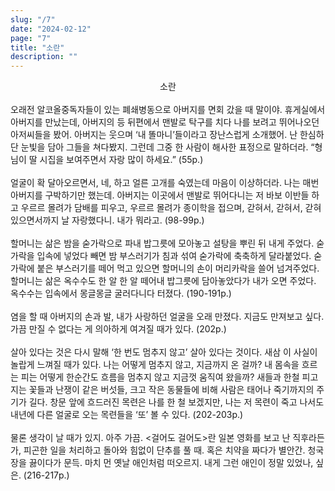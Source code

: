 ```yaml
---
slug: "/7"
date: "2024-02-12"
page: "7"
title: "소란"
description: ""
---
```


<div style="text-align: center">
  <span class="post-line">
    소란
  </span>
</div>

<br>
오래전 알코올중독자들이 있는 폐쇄병동으로 아버지를 면회 갔을 때 말이야. 휴게실에서 아버지를 만났는데, 아버지의 등 뒤편에서 맨발로 탁구를 치다 나를 보려고 뛰어나오던 아저씨들을 봤어. 아버지는 웃으며 ‘내 똘마니’들이라고 장난스럽게 소개했어. 난 한심하단 눈빛을 담아 그들을 쳐다봤지. 그런데 그중 한 사람이 해사한 표정으로 말하더라. “형님이 딸 시집을 보여주면서 자랑 많이 하세요.” (55p.)
<br><br>
얼굴이 확 달아오르면서, 네, 하고 얼른 고개를 숙였는데 마음이 이상하더라. 나는 매번 아버지를 구박하기만 했는데. 아버지는 이곳에서 맨발로 뛰어다니는 저 바보 이반들 하고 우르르 몰려가 담배를 피우고, 우르르 몰려가 종이학을 접으며, 갇혀서, 갇혀서, 갇혀 있으면서까지 날 자랑했다니. 내가 뭐라고. (98-99p.)
<br><br>
할머니는 삶은 밤을 숟가락으로 파내 밥그릇에 모아놓고 설탕을 뿌린 뒤 내게 주었다. 숟가락을 입속에 넣었다 빼면 밤 부스러기가 침과 섞여 숟가락에 축축하게 달라붙었다. 숟가락에 붙은 부스러기를 떼어 먹고 있으면 할머니의 손이 머리카락을 쓸어 넘겨주었다. 할머니는 삶은 옥수수도 한 알 한 알 떼어내 밥그릇에 담아놓았다가 내가 오면 주었다. 옥수수는 입속에서 몽글몽글 굴러다니다 터졌다. (190-191p.)
<br><br>
염을 할 때 아버지의 손과 발, 내가 사랑하던 얼굴을 오래 만졌다.
지금도 만져보고 싶다.
가끔 만질 수 없다는 게 의아하게 여겨질 때가 있다. (202p.)
<br><br>
살아 있다는 것은 다시 말해 ‘한 번도 멈추지 않고’ 살아 있다는 것이다. 새삼 이 사실이 놀랍게 느껴질 때가 있다. 나는 어떻게 멈추지 않고, 지금까지 온 걸까? 내 몸속을 흐르는 피는 어떻게 한순간도 흐름을 멈추지 않고 지금껏 움직여 왔을까? 새들과 한철 피고 지는 꽃들과 난쟁이 같은 버섯들, 크고 작은 동물들에 비해 사람은 태어나 죽기까지의 주기가 길다. 창문 앞에 흐드러진 목련은 나를 한 철 보겠지만, 나는 저 목련이 죽고 나서도 내년에 다른 얼굴로 오는 목련들을 ‘또’ 볼 수 있다. (202-203p.)
<br><br>
물론 생각이 날 때가 있지. 아주 가끔. <걸어도 걸어도>란 일본 영화를 보고 난 직후라든가, 피곤한 일을 처리하고 돌아와 힘없이 단추를 풀 때. 혹은 치약을 짜다가 별안간. 청국장을 끓이다가 문득. 마치 먼 옛날 애인처럼 떠오르지. 내게 그런 애인이 정말 있었나, 싶은. (216-217p.)
